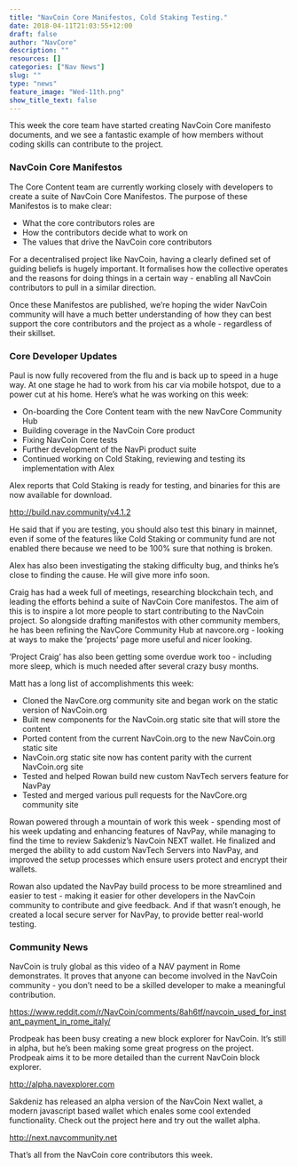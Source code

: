 ```yaml
---
title: "NavCoin Core Manifestos, Cold Staking Testing."
date: 2018-04-11T21:03:55+12:00
draft: false
author: "NavCore"
description: ""
resources: []
categories: ["Nav News"]
slug: ""
type: "news"
feature_image: "Wed-11th.png"
show_title_text: false
---
```

This week the core team have started creating NavCoin Core manifesto documents, and we see a fantastic example of how members without coding skills can contribute to the project.
<!--more-->
### NavCoin Core Manifestos
The Core Content team are currently working closely with developers to create a suite of NavCoin Core Manifestos. The purpose of these Manifestos is to make clear:


* What the core contributors roles are
* How the contributors decide what to work on
* The values that drive the NavCoin core contributors

For a decentralised project like NavCoin, having a clearly defined set of guiding beliefs is hugely important. It formalises how the collective operates and the reasons for doing things in a certain way - enabling all NavCoin contributors to pull in a similar direction.

Once these Manifestos are published, we’re hoping the wider NavCoin community will have a much better understanding of how they can best support the core contributors and the project as a whole - regardless of their skillset.

### Core Developer Updates
Paul is now fully recovered from the flu and is back up to speed in a huge way.  At one stage he had to work from his car via mobile hotspot, due to a power cut at his home. Here’s what he was working on this week:

- On-boarding the Core Content team with the new NavCore Community Hub
- Building coverage in the NavCoin Core product
- Fixing NavCoin Core tests
- Further development of the NavPi product suite
- Continued working on Cold Staking, reviewing and testing its implementation with Alex

Alex reports that Cold Staking is ready for testing, and binaries for this are now available for download.

http://build.nav.community/v4.1.2

He said that if you are testing, you should also test this binary in mainnet, even if some of the features like Cold Staking or community fund are not enabled there because we need to be 100% sure that nothing is broken.

Alex has also been investigating the staking difficulty bug, and thinks he’s close to finding the cause. He will give more info soon.

Craig has had a week full of meetings, researching blockchain tech, and leading the efforts behind a suite of NavCoin Core manifestos. The aim of this is to inspire a lot more people to start contributing to the NavCoin project. So alongside drafting manifestos with other community members, he has been refining the NavCore Community Hub at navcore.org - looking at ways to make the ‘projects’ page more useful and nicer looking.

‘Project Craig’ has also been getting some overdue work too - including more sleep, which is much needed after several crazy busy months.

Matt has a long list of accomplishments this week:

- Cloned the NavCore.org community site and began work on the static version of NavCoin.org
- Built new components for the NavCoin.org static site that will store the content
- Ported content from the current NavCoin.org to the new NavCoin.org static site
- NavCoin.org static site now has content parity with the current NavCoin.org site
- Tested and helped Rowan build new custom NavTech servers feature for NavPay
- Tested and merged various pull requests for the NavCore.org community site

Rowan powered through a mountain of work this week - spending most of his week updating and enhancing features of NavPay, while managing to find the time to review Sakdeniz’s NavCoin NEXT wallet.
He finalized and merged the ability to add custom NavTech Servers into NavPay, and improved the setup processes which ensure users protect and encrypt their wallets.

Rowan also updated the NavPay build process to be more streamlined and easier to test - making it easier for other developers in the NavCoin community to contribute and give feedback. And if that wasn’t enough, he created a local secure server for NavPay, to provide better real-world testing.

### Community News

NavCoin is truly global as this video of a NAV payment in Rome demonstrates. It proves that anyone can become involved in the NavCoin community - you don’t need to be a skilled developer to make a meaningful contribution.

https://www.reddit.com/r/NavCoin/comments/8ah6tf/navcoin_used_for_instant_payment_in_rome_italy/

Prodpeak has been busy creating a new block explorer for NavCoin. It’s still in alpha, but he’s been making some great progress on the project. Prodpeak aims it to be more detailed than the current NavCoin block explorer.

http://alpha.navexplorer.com

Sakdeniz has released an alpha version of the NavCoin Next wallet, a modern javascript based wallet which enales some cool extended functionality. Check out the project here and try out the wallet alpha.

http://next.navcommunity.net

That’s all from the NavCoin core contributors this week.
